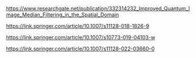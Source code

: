 
https://www.researchgate.net/publication/332314232_Improved_Quantum_Image_Median_Filtering_in_the_Spatial_Domain

https://link.springer.com/article/10.1007/s11128-018-1826-9

https://link.springer.com/article/10.1007/s10773-019-04103-w

https://link.springer.com/article/10.1007/s11128-022-03660-0


